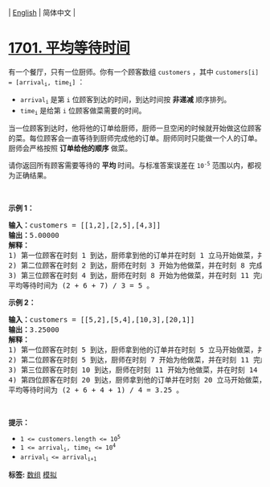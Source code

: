 | [English](README_EN.md) | 简体中文 |

# [1701. 平均等待时间](https://leetcode-cn.com/problems/average-waiting-time)
<p>有一个餐厅，只有一位厨师。你有一个顾客数组 <code>customers</code> ，其中 <code>customers[i] = [arrival<sub>i</sub>, time<sub>i</sub>]</code> ：</p>

<ul>
	<li><code>arrival<sub>i</sub></code> 是第 <code>i</code> 位顾客到达的时间，到达时间按 <strong>非递减</strong> 顺序排列。</li>
	<li><code>time<sub>i</sub></code> 是给第 <code>i</code> 位顾客做菜需要的时间。</li>
</ul>

<p>当一位顾客到达时，他将他的订单给厨师，厨师一旦空闲的时候就开始做这位顾客的菜。每位顾客会一直等待到厨师完成他的订单。厨师同时只能做一个人的订单。厨师会严格按照 <strong>订单给他的顺序</strong> 做菜。</p>

<p>请你返回所有顾客需要等待的 <strong>平均 </strong>时间。与标准答案误差在 <code>10<sup>-5</sup></code> 范围以内，都视为正确结果。</p>

<p> </p>

<p><strong>示例 1：</strong></p>

<pre>
<b>输入：</b>customers = [[1,2],[2,5],[4,3]]
<b>输出：</b>5.00000
<strong>解释：
</strong>1) 第一位顾客在时刻 1 到达，厨师拿到他的订单并在时刻 1 立马开始做菜，并在时刻 3 完成，第一位顾客等待时间为 3 - 1 = 2 。
2) 第二位顾客在时刻 2 到达，厨师在时刻 3 开始为他做菜，并在时刻 8 完成，第二位顾客等待时间为 8 - 2 = 6 。
3) 第三位顾客在时刻 4 到达，厨师在时刻 8 开始为他做菜，并在时刻 11 完成，第三位顾客等待时间为 11 - 4 = 7 。
平均等待时间为 (2 + 6 + 7) / 3 = 5 。
</pre>

<p><strong>示例 2：</strong></p>

<pre>
<b>输入：</b>customers = [[5,2],[5,4],[10,3],[20,1]]
<b>输出：</b>3.25000
<strong>解释：
</strong>1) 第一位顾客在时刻 5 到达，厨师拿到他的订单并在时刻 5 立马开始做菜，并在时刻 7 完成，第一位顾客等待时间为 7 - 5 = 2 。
2) 第二位顾客在时刻 5 到达，厨师在时刻 7 开始为他做菜，并在时刻 11 完成，第二位顾客等待时间为 11 - 5 = 6 。
3) 第三位顾客在时刻 10 到达，厨师在时刻 11 开始为他做菜，并在时刻 14 完成，第三位顾客等待时间为 14 - 10 = 4 。
4) 第四位顾客在时刻 20 到达，厨师拿到他的订单并在时刻 20 立马开始做菜，并在时刻 21 完成，第四位顾客等待时间为 21 - 20 = 1 。
平均等待时间为 (2 + 6 + 4 + 1) / 4 = 3.25 。
</pre>

<p> </p>

<p><strong>提示：</strong></p>

<ul>
	<li><code>1 <= customers.length <= 10<sup>5</sup></code></li>
	<li><code>1 <= arrival<sub>i</sub>, time<sub>i</sub> <= 10<sup>4</sup></code></li>
	<li><code>arrival<sub>i </sub><= arrival<sub>i+1</sub></code></li>
</ul>

**标签:**  [数组](https://leetcode-cn.com/tag/array) [模拟](https://leetcode-cn.com/tag/simulation) 